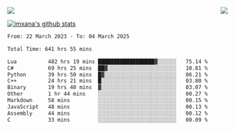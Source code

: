 <p>
  <a href="https://count.getloli.com/"><img src="https://count.getloli.com/get/@xana.readme?theme=moebooru-h"></a>
  <img src="https://weather-icon.journeyad.repl.co/@hangzhou?v=1" align="right">
</p>


<a href="https://github.com/imxana"><img align="center" src="https://github-readme-stats.vercel.app/api?username=imxana&show_icons=true&include_all_commits=true&hide_border=tru&custom_title=imxana%27s%20Github%20Stats" alt="imxana's github stats" /></a> 

<!--START_SECTION:waka-->

```txt
From: 22 March 2023 - To: 04 March 2025

Total Time: 641 hrs 55 mins

Lua          482 hrs 19 mins ██████████████████▓░░░░░░   75.14 %
C#           69 hrs 25 mins  ██▓░░░░░░░░░░░░░░░░░░░░░░   10.81 %
Python       39 hrs 50 mins  █▓░░░░░░░░░░░░░░░░░░░░░░░   06.21 %
C++          24 hrs 21 mins  █░░░░░░░░░░░░░░░░░░░░░░░░   03.80 %
Binary       19 hrs 40 mins  ▓░░░░░░░░░░░░░░░░░░░░░░░░   03.07 %
Other        1 hr 44 mins    ░░░░░░░░░░░░░░░░░░░░░░░░░   00.27 %
Markdown     58 mins         ░░░░░░░░░░░░░░░░░░░░░░░░░   00.15 %
JavaScript   48 mins         ░░░░░░░░░░░░░░░░░░░░░░░░░   00.13 %
Assembly     44 mins         ░░░░░░░░░░░░░░░░░░░░░░░░░   00.12 %
C            33 mins         ░░░░░░░░░░░░░░░░░░░░░░░░░   00.09 %
```

<!--END_SECTION:waka-->
